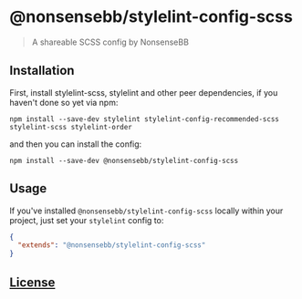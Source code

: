 # @nonsensebb/stylelint-config-scss

> A shareable SCSS config by NonsenseBB

## Installation

First, install stylelint-scss, stylelint and other peer dependencies, if you haven't done so yet via npm:

```shell
npm install --save-dev stylelint stylelint-config-recommended-scss stylelint-scss stylelint-order
```

and then you can install the config:

```shell
npm install --save-dev @nonsensebb/stylelint-config-scss
```

## Usage

If you've installed `@nonsensebb/stylelint-config-scss` locally within your project, just set your `stylelint` config to:

```json
{
  "extends": "@nonsensebb/stylelint-config-scss"
}
```

## [License](../../LICENSE)
